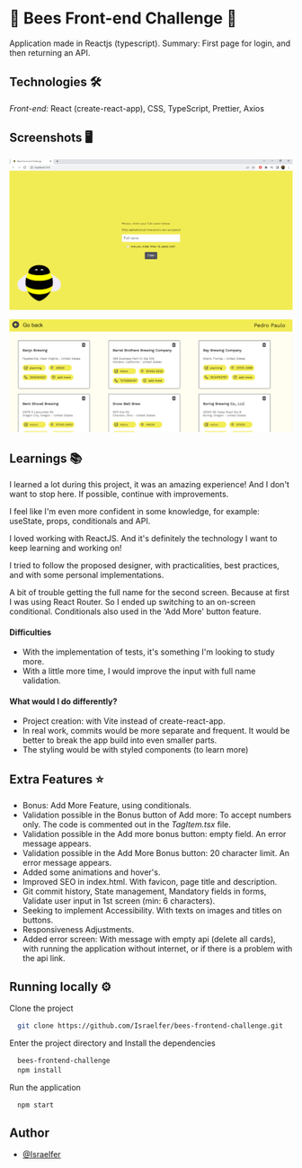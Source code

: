 # 🐝 Bees Front-end Challenge 🐝

Application made in Reactjs (typescript).
Summary: First page for login, and then returning an API.

## Technologies 🛠️

_Front-end:_ React (create-react-app), CSS, TypeScript, Prettier, Axios

## Screenshots 🖥️

![Screen One](./src/assets/print-screen1.png?raw=true 'screenshot')

![Screen Two](./src/assets/print-screen2.png?raw=true 'screenshot')

## Learnings 📚

I learned a lot during this project, it was an amazing experience! And I don't want to stop here. If possible, continue with improvements.

I feel like I'm even more confident in some knowledge, for example: useState, props, conditionals and API.

I loved working with ReactJS. And it's definitely the technology I want to keep learning and working on!

I tried to follow the proposed designer, with practicalities, best practices, and with some personal implementations.

A bit of trouble getting the full name for the second screen. Because at first I was using React Router. So I ended up switching to an on-screen conditional. Conditionals also used in the 'Add More' button feature.

#### Difficulties

- With the implementation of tests, it's something I'm looking to study more.
- With a little more time, I would improve the input with full name validation.

#### What would I do differently?

- Project creation: with Vite instead of create-react-app.
- In real work, commits would be more separate and frequent. It would be better to break the app build into even smaller parts.
- The styling would be with styled components (to learn more)

## Extra Features ⭐

- Bonus: Add More Feature, using conditionals.
- Validation possible in the Bonus button of Add more: To accept numbers only. The code is commented out in the _TagItem.tsx_ file.
- Validation possible in the Add more bonus button: empty field. An error message appears.
- Validation possible in the Add More Bonus button: 20 character limit. An error message appears.
- Added some animations and hover's.
- Improved SEO in index.html. With favicon, page title and description.
- Git commit history, State management, Mandatory fields in forms, Validate user input in 1st screen (min: 6 characters).
- Seeking to implement Accessibility. With texts on images and titles on buttons.
- Responsiveness Adjustments.
- Added error screen: With message with empty api (delete all cards), with running the application without internet, or if there is a problem with the api link.

## Running locally ⚙️

Clone the project

```bash
  git clone https://github.com/Israelfer/bees-frontend-challenge.git
```

Enter the project directory and Install the dependencies

```bash
  bees-frontend-challenge
  npm install
```

Run the application

```bash
  npm start
```

## Author

- [@Israelfer](https://www.github.com/Israelfer)
